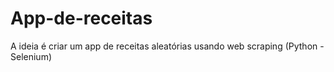 # App-de-receitas
A ideia é criar um app de receitas aleatórias usando web scraping (Python - Selenium)
